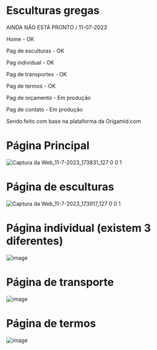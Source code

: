 # Esculturas gregas

<p> AINDA NÃO ESTÁ PRONTO / 11-07-2023 </p>
 <p> Home - OK </p>
 <p> Pag de esculturas - OK </p>
      Pag individual - OK </p>
 <p> Pag de transportes - OK </p>
 <p> Pag de termos - OK </p>
 <p> Pag de orçamento - Em produção </p>
 <p> Pag de contato - Em produção </p>
  
Sendo feito com base na plataforma da Origamid.com

<h1>Página Principal</h1>

![Captura da Web_11-7-2023_173831_127 0 0 1](https://github.com/C0nanT/grecia_escultura/assets/113317279/d5ea5c54-3f8c-4a44-b155-8752e275101c)

<h1>Página de esculturas</h1>

![Captura da Web_11-7-2023_173917_127 0 0 1](https://github.com/C0nanT/grecia_escultura/assets/113317279/fd294cfc-ecf6-42d2-bd5b-34d4ef8e68df)

<h1>Página individual (existem 3 diferentes)</h1>

![image](https://github.com/C0nanT/grecia_escultura/assets/113317279/0754454b-2da7-479f-a28b-5bae9bf8487c)

<h1>Página de transporte</h1>

![image](https://github.com/C0nanT/grecia_escultura/assets/113317279/290b7bb9-e6cc-46e9-862d-3a5078572300)

<h1>Página de termos</h1>

![image](https://github.com/C0nanT/grecia_escultura/assets/113317279/ef2e08a0-ad5e-4571-b792-1e030a8c22f5)

